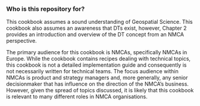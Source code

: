### Who is this repository for? 

This cookbook assumes a sound understanding of Geospatial Science. This
cookbook also assumes an awareness that DTs exist, however, Chapter 2
provides an introduction and overview of the DT concept from an NMCA
perspective.

The primary audience for this cookbook is NMCAs, specifically NMCAs in
Europe. While the cookbook contains recipes dealing with technical topics, this
cookbook is not a detailed implementation guide and consequently is not
necessarily written for technical teams. The focus audience within NMCAs is
product and strategy managers and, more generally, any senior decisionmaker
that has influence on the direction of the NMCA’s business. However,
given the spread of topics discussed, it is likely that this cookbook is relevant
to many different roles in NMCA organisations.

